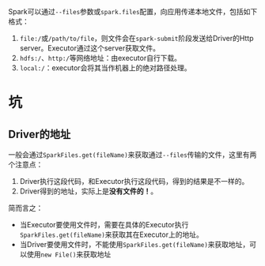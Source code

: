Spark可以通过`--files`参数或`spark.files`配置，向应用传递本地文件，包括如下格式：
1. `file:/`或`/path/to/file`，则文件会在`spark-submit`阶段发送给Driver的Http server。Executor通过这个server获取文件。
2. `hdfs:/`、`http:/`等网络地址：由executor自行下载。
3. `local:/`：executor会将其当作机器上的绝对路径处理。

# 坑
## Driver的地址
一般会通过`SparkFiles.get(fileName)`来获取通过`--files`传输的文件，这里有两个注意点：
1. Driver执行这段代码，和Executor执行这段代码，得到的结果是不一样的。
2. Driver得到的地址，实际上是**没有文件的！**。

简而言之：
- 当Executor要使用文件时，需要在具体的Executor执行`SparkFiles.get(fileName)`来获取其在Executor上的地址。
- 当Driver要使用文件时，不能使用`SparkFiles.get(fileName)`来获取地址，可以使用`new File()`来获取地址